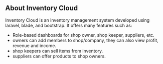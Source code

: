 
## About Inventory Cloud

Inventory Cloud is an inventory management system developed using laravel, blade, and bootstrap. It offers many features such as:

- Role-based dashboards for shop owner, shop keeper, suppliers, etc.
- owners can add members to shop/company, they can also view profit, revenue and income.
- shop keepers can sell items from inventory.
- suppliers can offer products to shop owners.